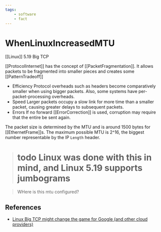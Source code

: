 ```yaml
---
tags:
    - software
    - fact
---
```


# WhenLinuxIncreasedMTU

[[Linux]] 5.19 Big TCP

[[ProtocolInternet]] has the concept of [[PacketFragmentation]].
It allows packets to be fragmented into smaller pieces and creates some [[PatternTradeoff]]

* Efficiency
    Protocol overheads such as headers become comparatively smaller when using bigger packets.
    Also, some systems have per-packet-processing overheads.
* Speed
    Larger packets occupy a slow link for more time than a smaller packet, causing greater delays to subsequent packets.
* Errors
    If no forward [[ErrorCorrection]] is used, corruption may require that the entire be sent again.

The packet size is determined by the MTU and is around 1500 bytes for [[EthernetFrame]]s. The maximum possible MTU is 2^16, the biggest number representable by the IP ``Length`` header.

> # todo Linux was done with this in mind, and Linux 5.19 supports jumbograms

> WHere is this mtu configured?

## References

* [Linux Big TCP might change the game for Google (and other cloud providers)](https://www.youtube.com/watch?v=llRX_34X8WY)
